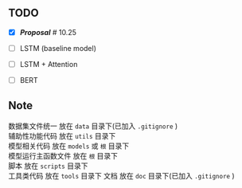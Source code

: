 ## TODO
- [x] ***Proposal*** # 10.25
- [ ] LSTM (baseline model)
- [ ] LSTM + Attention
- [ ] BERT


## Note
数据集文件统一 放在 `data` 目录下(已加入 `.gitignore` )  
辅助性功能代码 放在 `utils` 目录下  
模型相关代码 放在 `models` 或 `根` 目录下  
模型运行主函数文件 放在 `根` 目录下  
脚本 放在 `scripts` 目录下  
工具类代码 放在 `tools` 目录下
文档 放在 `doc` 目录下(已加入 `.gitignore` )  
